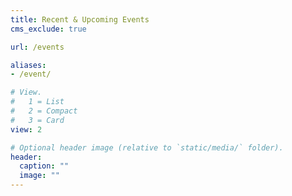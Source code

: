 ```yaml
---
title: Recent & Upcoming Events
cms_exclude: true

url: /events

aliases:
- /event/

# View.
#   1 = List
#   2 = Compact
#   3 = Card
view: 2

# Optional header image (relative to `static/media/` folder).
header:
  caption: ""
  image: ""
---
```

